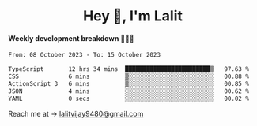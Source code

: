 <h1 align="center">Hey 👋, I'm Lalit</h1>

#### Weekly development breakdown 👨🏻‍💻
<!--START_SECTION:waka-->

```txt
From: 08 October 2023 - To: 15 October 2023

TypeScript       12 hrs 34 mins  ████████████████████████▒   97.63 %
CSS              6 mins          ▒░░░░░░░░░░░░░░░░░░░░░░░░   00.88 %
ActionScript 3   6 mins          ▒░░░░░░░░░░░░░░░░░░░░░░░░   00.85 %
JSON             4 mins          ░░░░░░░░░░░░░░░░░░░░░░░░░   00.62 %
YAML             0 secs          ░░░░░░░░░░░░░░░░░░░░░░░░░   00.02 %
```

<!--END_SECTION:waka-->

Reach me at → lalitvijay9480@gmail.com
